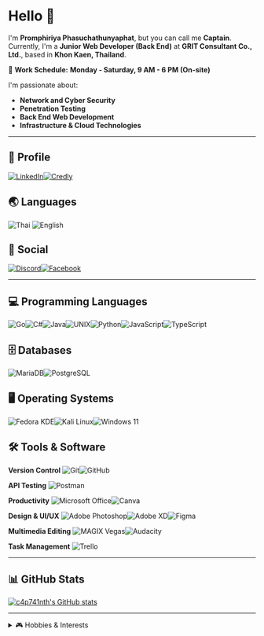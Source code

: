 # **Hello 👋**

I'm **Promphiriya Phasuchathunyaphat**, but you can call me **Captain**.  
Currently, I'm a **Junior Web Developer (Back End)** at **GRIT Consultant Co., Ltd.**, based in **Khon Kaen, Thailand**.

💼 **Work Schedule:** **Monday - Saturday, 9 AM - 6 PM (On-site)**

I'm passionate about:
- **Network and Cyber Security**
- **Penetration Testing**
- **Back End Web Development**
- **Infrastructure & Cloud Technologies**

---

## **📌 Profile**
[![LinkedIn](https://img.shields.io/badge/LinkedIn-%230077B5.svg?style=for-the-badge&logo=linkedin&logoColor=white)](https://www.linkedin.com/in/promphiriya-phasuchathunyaphat)[![Credly](https://img.shields.io/badge/Credly-DD6328.svg?style=for-the-badge&logo=credly&logoColor=white)](https://www.credly.com/users/promphiriya-phasuchathunyaphat)

## **🌏 Languages**
![Thai](https://img.shields.io/badge/Thai-Native-%2300599C.svg?style=for-the-badge&logo=google-translate&logoColor=white)
![English](https://img.shields.io/badge/English-B1-%2300599C.svg?style=for-the-badge&logo=google-translate&logoColor=white)  

## **📱 Social**
[![Discord](https://img.shields.io/badge/Discord-%235865F2.svg?style=for-the-badge&logo=discord&logoColor=white)](https://discordapp.com/users/311453367371038721)[![Facebook](https://img.shields.io/badge/Facebook-1877F2?style=for-the-badge&logo=facebook&logoColor=white)](https://www.facebook.com/c4p741nth (Promphiriya Phasuchathunyaphat))

---

## **💻 Programming Languages**
![Go](https://img.shields.io/badge/Go-%2300ADD8.svg?style=for-the-badge&logo=go&logoColor=white)![C#](https://img.shields.io/badge/C%23-%23239120.svg?style=for-the-badge&logo=csharp&logoColor=white)![Java](https://img.shields.io/badge/Java-%23ED8B00.svg?style=for-the-badge&logo=openjdk&logoColor=white)![UNIX](https://img.shields.io/badge/UNIX-000000?style=for-the-badge)![Python](https://img.shields.io/badge/python-3670A0?style=for-the-badge&logo=python&logoColor=ffdd54)![JavaScript](https://img.shields.io/badge/javascript-%23323330.svg?style=for-the-badge&logo=javascript&logoColor=%23F7DF1E)![TypeScript](https://img.shields.io/badge/typescript-%23007ACC.svg?style=for-the-badge&logo=typescript&logoColor=white)

## **🗄️ Databases**
![MariaDB](https://img.shields.io/badge/MariaDB-003545?style=for-the-badge&logo=mariadb&logoColor=white)![PostgreSQL](https://img.shields.io/badge/PostgreSQL-%23316192.svg?style=for-the-badge&logo=postgresql&logoColor=white)  

## **🖥️ Operating Systems**
![Fedora KDE](https://img.shields.io/badge/Fedora%20KDE-294172?style=for-the-badge&logo=fedora&logoColor=white)![Kali Linux](https://img.shields.io/badge/Kali%20Linux-B14B91?style=for-the-badge&logo=kalilinux&logoColor=white)![Windows 11](https://img.shields.io/badge/Windows%2011-%230079d5.svg?style=for-the-badge&logo=Windows%2011&logoColor=white)  


## **🛠️ Tools & Software**
**Version Control**
![Git](https://img.shields.io/badge/Git-%23F05032.svg?style=for-the-badge&logo=git&logoColor=white)![GitHub](https://img.shields.io/badge/GitHub-%23181717.svg?style=for-the-badge&logo=github&logoColor=white)

**API Testing**
![Postman](https://img.shields.io/badge/Postman-FF6C37?style=for-the-badge&logo=postman&logoColor=white)

**Productivity**
![Microsoft Office](https://img.shields.io/badge/Microsoft%20Office-D83B01?style=for-the-badge&logo=microsoft-office&logoColor=white)![Canva](https://img.shields.io/badge/Canva-65C7CE?style=for-the-badge&logo=canva&logoColor=FFFFFF)

**Design & UI/UX**
![Adobe Photoshop](https://img.shields.io/badge/Adobe%20Photoshop-31A8FF?style=for-the-badge&logo=adobe-photoshop&logoColor=white)![Adobe XD](https://img.shields.io/badge/Adobe%20XD-470137?style=for-the-badge&logo=adobe-xd&logoColor=white)![Figma](https://img.shields.io/badge/Figma-F24E1E?style=for-the-badge&logo=figma&logoColor=white)

**Multimedia Editing**
![MAGIX Vegas](https://img.shields.io/badge/MAGIX%20Vegas-008AFF?style=for-the-badge&logo=vegas&logoColor=white)![Audacity](https://img.shields.io/badge/Audacity-0000CC?style=for-the-badge&logo=audacity&logoColor=white)

**Task Management**
![Trello](https://img.shields.io/badge/Trello-0052CC?style=for-the-badge&logo=trello&logoColor=white)  

---

## **📊 GitHub Stats**
[![c4p741nth's GitHub stats](https://github-readme-stats-delta-dun-10.vercel.app/api?username=c4p741nth&show_icons=true&theme=dark)](https://github.com/anuraghazra/github-readme-stats)

---
<details>
  <summary>🎮 Hobbies & Interests</summary>


## **🎮 Hobbies & Interests**

- **Exploring cybersecurity & ethical hacking** 🔐

### 🎵 **Rhythm Games / VSRG**
  
  [![osu!](https://img.shields.io/badge/osu!-FF66AA?style=for-the-badge&logo=osu!&logoColor=white)](https://osu.ppy.sh/users/7892722 (C4P741N)) modes: **osu! / Taiko / Catch the Beat / Mania** (*4K main, 7K secondary*)

### 🔫 **FPS / Tactical Shooters**  
[![Valorant](https://img.shields.io/badge/Valorant-D14836?style=for-the-badge&logo=valorant&logoColor=white)](# "C4P741N#3625")[![Counter-Strike](https://img.shields.io/badge/CS2-000000?style=for-the-badge&logo=counter-strike&logoColor=white)](#)[![Battlefield](https://img.shields.io/badge/Battlefield%201-003545?style=for-the-badge&logo=ea&logoColor=white)](#)[![Delta Force](https://img.shields.io/badge/Delta%20Force-005F73?style=for-the-badge&logo=ghost&logoColor=white)](#)

### 🎯 **Battle Royale**  
[![PUBG](https://img.shields.io/badge/PUBG-FF9933?style=for-the-badge&logo=pubg&logoColor=white)](#)[![BloodStrike](https://img.shields.io/badge/BloodStrike-800000?style=for-the-badge&logo=battlefield&logoColor=white)](#)[![Farlight 84](https://img.shields.io/badge/Farlight%2084-4A90E2?style=for-the-badge&logo=gamepad&logoColor=white)](#)  

### 🖱️ **MOBA**
[![Honor of Kings](https://img.shields.io/badge/Honor%20of%20Kings-DAA520?style=for-the-badge&logo=honorofkings&logoColor=white)](#)[![RoV](https://img.shields.io/badge/RoV-9400D3?style=for-the-badge&logo=arenaofvalor&logoColor=white)](#)[![League of Legends](https://img.shields.io/badge/League%20of%20Legends-0A1428?style=for-the-badge&logo=league-of-legends&logoColor=yellow)](#)[![Teamfight Tactics](https://img.shields.io/badge/Teamfight%20Tactics-1D4F91?style=for-the-badge&logo=teamfight-tactics&logoColor=white)](#)


### **🎵 Music**
[![Tidal](https://img.shields.io/badge/Tidal-000000?style=for-the-badge&logo=tidal&logoColor=white)](https://listen.tidal.com/user/199905241)[![ListenBrainz](https://img.shields.io/badge/ListenBrainz-0000FF?style=for-the-badge&logo=musicbrainz&logoColor=orange)](https://listenbrainz.org/user/C4P741N)
</details>
